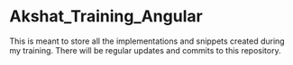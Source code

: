 # Akshat_Training_Angular
This is meant to store all the implementations and snippets created during my training.
There will be regular updates and commits to this repository.
